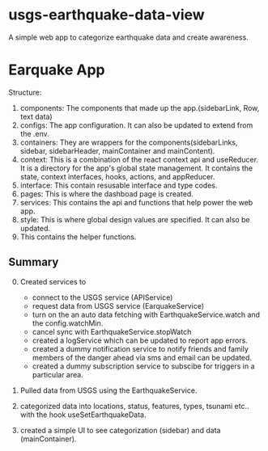 # usgs-earthquake-data-view
A simple web app to categorize earthquake data and create awareness.
# Earquake App
Structure:
1. components: The components that made up the app.(sidebarLink, Row, text data)
2. configs: The app configuration. It can also be updated to extend from the .env.
3. containers: They are wrappers for the components(sidebarLinks, sidebar, sidebarHeader, mainContainer and mainContent).
4. context: This is a combination of the react context api and useReducer. It is a directory for the app's global state management. It contains the state, context interfaces, hooks, actions, and appReducer.
5. interface: This contain resusable interface and type codes.
6. pages: This is where the dashboad page is created.
7. services: This contains the api and functions that help power the web app.
8. style: This is where global design values are specified. It can also be updated.
9.  This contains the helper functions.

## Summary
0. Created services to 
    - connect to the USGS service (APIService)
    - request data from USGS service (EarquakeService)
    - turn on the an auto data fetching with EarthquakeService.watch and the config.watchMin.
    - cancel sync with EarthquakeService.stopWatch
    - created a logService which can be updated to report app errors.
    - created a dummy notification service to notify friends and family members of the danger ahead via sms and email can be updated.
    - created a dummy subscription service to subscibe for triggers in a particular area.

1. Pulled data from USGS using the EarthquakeService.

2. categorized data into locations, status, features, types, tsunami etc.. with the hook useSetEarthquakeData.

3. created a simple UI to see categorization (sidebar) and data (mainContainer).
